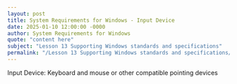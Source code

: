 ```yaml
---
layout: post
title: System Requirements for Windows - Input Device
date: 2025-01-10 12:00:00 -0000
author: System Requirements for Windows
quote: "content here"
subject: "Lesson 13 Supporting Windows standards and specifications"
permalink: "/Lesson 13 Supporting Windows standards and specifications/System Requirements for Windows/System Requirements for Windows - Input Device"
---
```


Input Device: Keyboard and mouse or other compatible pointing devices
